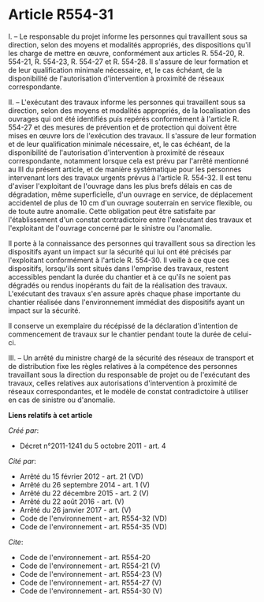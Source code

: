 # Article R554-31

I. – Le responsable du projet informe les personnes qui travaillent sous sa direction, selon des moyens et modalités
appropriés, des dispositions qu'il les charge de mettre en œuvre, conformément aux articles R. 554-20, R. 554-21, R. 554-23,
R. 554-27 et R. 554-28. Il s'assure de leur formation et de leur qualification minimale nécessaire, et, le cas échéant, de la
disponibilité de l'autorisation d'intervention à proximité de réseaux correspondante.

II. – L'exécutant des travaux informe les personnes qui travaillent sous sa direction, selon des moyens et modalités
appropriés, de la localisation des ouvrages qui ont été identifiés puis repérés conformément à l'article R. 554-27 et des
mesures de prévention et de protection qui doivent être mises en œuvre lors de l'exécution des travaux. Il s'assure de leur
formation et de leur qualification minimale nécessaire, et, le cas échéant, de la disponibilité de l'autorisation
d'intervention à proximité de réseaux correspondante, notamment lorsque cela est prévu par l'arrêté mentionné au III du
présent article, et de manière systématique pour les personnes intervenant lors des travaux urgents prévus à l'article R.
554-32. Il est tenu d'aviser l'exploitant de l'ouvrage dans les plus brefs délais en cas de dégradation, même superficielle,
d'un ouvrage en service, de déplacement accidentel de plus de 10 cm d'un ouvrage souterrain en service flexible, ou de toute
autre anomalie. Cette obligation peut être satisfaite par l'établissement d'un constat contradictoire entre l'exécutant des
travaux et l'exploitant de l'ouvrage concerné par le sinistre ou l'anomalie.

Il porte à la connaissance des personnes qui travaillent sous sa direction les dispositifs ayant un impact sur la sécurité
qui lui ont été précisés par l'exploitant conformément à l'article R. 554-30. Il veille à ce que ces dispositifs, lorsqu'ils
sont situés dans l'emprise des travaux, restent accessibles pendant la durée du chantier et à ce qu'ils ne soient pas
dégradés ou rendus inopérants du fait de la réalisation des travaux. L'exécutant des travaux s'en assure après chaque phase
importante du chantier réalisée dans l'environnement immédiat des dispositifs ayant un impact sur la sécurité.

Il conserve un exemplaire du récépissé de la déclaration d'intention de commencement de travaux sur le chantier pendant toute
la durée de celui-ci.

III. – Un arrêté du ministre chargé de la sécurité des réseaux de transport et de distribution fixe les règles relatives à la
compétence des personnes travaillant sous la direction du responsable de projet ou de l'exécutant des travaux, celles
relatives aux autorisations d'intervention à proximité de réseaux correspondantes, et le modèle de constat contradictoire à
utiliser en cas de sinistre ou d'anomalie.

**Liens relatifs à cet article**

_Créé par_:

  - Décret n°2011-1241 du 5 octobre 2011 - art. 4

_Cité par_:

  - Arrêté du 15 février 2012 - art. 21 (VD)
  - Arrêté du 26 septembre 2014 - art. 1 (V)
  - Arrêté du 22 décembre 2015 - art. 2 (V)
  - Arrêté du 22 août 2016 - art. (V)
  - Arrêté du 26 janvier 2017 - art. (V)
  - Code de l'environnement - art. R554-32 (VD)
  - Code de l'environnement - art. R554-35 (VD)

_Cite_:

  - Code de l'environnement - art. R554-20
  - Code de l'environnement - art. R554-21 (V)
  - Code de l'environnement - art. R554-23 (V)
  - Code de l'environnement - art. R554-27 (V)
  - Code de l'environnement - art. R554-30 (V)
